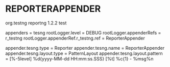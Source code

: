 # REPORTERAPPENDER

<dependency>
 <groupId>org.testng</groupId>
 <artifactId>reportng</artifactId>
 <version>1.2.2</version>
 <scope>test</scope>
</dependency>


appenders = tesng
rootLogger.level = DEBUG
rootLogger.appenderRefs = r_testng
rootLogger.appenderRef.r_testng.ref = ReporterAppender

appender.tesng.type = Reporter
appender.tesng.name = ReporterAppender
appender.tesng.layout.type = PatternLayout
appender.tesng.layout.pattern = [%-5level] %d{yyyy-MM-dd HH:mm:ss.SSS} [%t] %c{1} - %msg%n
